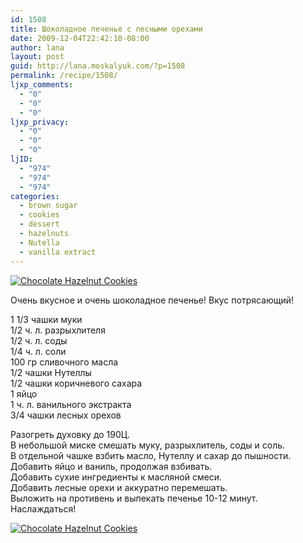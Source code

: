 ```yaml
---
id: 1508
title: Шоколадное печенье с лесными орехами
date: 2009-12-04T22:42:10-08:00
author: lana
layout: post
guid: http://lana.moskalyuk.com/?p=1508
permalink: /recipe/1508/
ljxp_comments:
  - "0"
  - "0"
  - "0"
ljxp_privacy:
  - "0"
  - "0"
  - "0"
ljID:
  - "974"
  - "974"
  - "974"
categories:
  - brown sugar
  - cookies
  - dessert
  - hazelnuts
  - Nutella
  - vanilla extract
---
```

<a class="flickr-image alignnone" title="Chocolate Hazelnut Cookies" href="http://www.flickr.com/photos/67405678@N00/4158916179/" target="_blank"><img src="http://farm3.static.flickr.com/2601/4158916179_97d5d6b42d.jpg" alt="Chocolate Hazelnut Cookies" /></a>

Очень вкусное и очень шоколадное печенье! Вкус потрясающий!

1 1/3 чашки муки  
1/2 ч. л. разрыхлителя  
1/2 ч. л. соды  
1/4 ч. л. соли  
100 гр сливочного масла  
1/2 чашки Нутеллы  
1/2 чашки коричневого сахара  
1 яйцо  
1 ч. л. ванильного экстракта  
3/4 чашки лесных орехов

Разогреть духовку до 190Ц.  
В небольшой миске смешать муку, разрыхлитель, соды и соль.  
В отдельной чашке взбить масло, Нутеллу и сахар до пышности.  
Добавить яйцо и ваниль, продолжая взбивать.  
Добавить сухие ингредиенты к масляной смеси.  
Добавить лесные орехи и аккуратно перемешать.  
Выложить на противень и выпекать печенье 10-12 минут.  
Наслаждаться!

<a class="flickr-image alignnone" title="Chocolate Hazelnut Cookies" href="http://www.flickr.com/photos/67405678@N00/4159674928/" target="_blank"><img src="http://farm3.static.flickr.com/2714/4159674928_b072cee07e.jpg" alt="Chocolate Hazelnut Cookies" /></a>